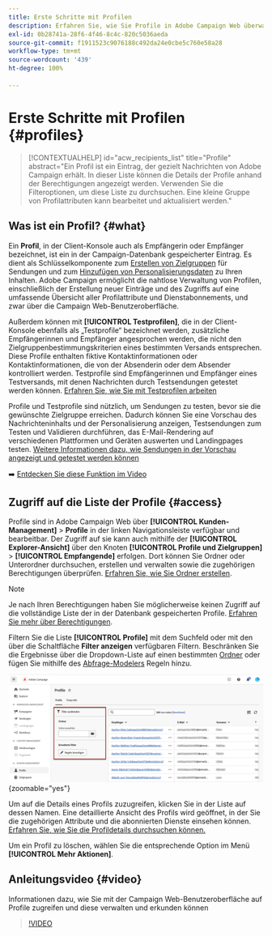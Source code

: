 ```yaml
---
title: Erste Schritte mit Profilen
description: Erfahren Sie, wie Sie Profile in Adobe Campaign Web überwachen und verwalten können.
exl-id: 0b28741a-28f6-4f46-8c4c-820c5036aeda
source-git-commit: f1911523c9076188c492da24e0cbe5c760e58a28
workflow-type: tm+mt
source-wordcount: '439'
ht-degree: 100%

---
```


# Erste Schritte mit Profilen {#profiles}

>[!CONTEXTUALHELP]
>id="acw_recipients_list"
>title="Profile"
>abstract="Ein Profil ist ein Eintrag, der gezielt Nachrichten von Adobe Campaign erhält. In dieser Liste können die Details der Profile anhand der Berechtigungen angezeigt werden. Verwenden Sie die Filteroptionen, um diese Liste zu durchsuchen. Eine kleine Gruppe von Profilattributen kann bearbeitet und aktualisiert werden."

## Was ist ein Profil? {#what}

Ein **Profil**, in der Client-Konsole auch als Empfängerin oder Empfänger bezeichnet, ist ein in der Campaign-Datenbank gespeicherter Eintrag. Es dient als Schlüsselkomponente zum [Erstellen von Zielgruppen](create-audience.md) für Sendungen und zum [Hinzufügen von Personalisierungsdaten](../personalization/personalize.md) zu Ihren Inhalten. Adobe Campaign ermöglicht die nahtlose Verwaltung von Profilen, einschließlich der Erstellung neuer Einträge und des Zugriffs auf eine umfassende Übersicht aller Profilattribute und Dienstabonnements, und zwar über die Campaign Web-Benutzeroberfläche.

Außerdem können mit **[!UICONTROL Testprofilen]**, die in der Client-Konsole ebenfalls als „Testprofile“ bezeichnet werden, zusätzliche Empfängerinnen und Empfänger angesprochen werden, die nicht den Zielgruppenbestimmungskriterien eines bestimmten Versands entsprechen. Diese Profile enthalten fiktive Kontaktinformationen oder Kontaktinformationen, die von der Absenderin oder dem Absender kontrolliert werden. Testprofile sind Empfängerinnen und Empfänger eines Testversands, mit denen Nachrichten durch Testsendungen getestet werden können. [Erfahren Sie, wie Sie mit Testprofilen arbeiten](test-profiles.md)

Profile und Testprofile sind nützlich, um Sendungen zu testen, bevor sie die gewünschte Zielgruppe erreichen. Dadurch können Sie eine Vorschau des Nachrichteninhalts und der Personalisierung anzeigen, Testsendungen zum Testen und Validieren durchführen, das E-Mail-Rendering auf verschiedenen Plattformen und Geräten auswerten und Landingpages testen. [Weitere Informationen dazu, wie Sendungen in der Vorschau angezeigt und getestet werden können](../preview-test/preview-test.md)

➡️ [Entdecken Sie diese Funktion im Video](#video)

## Zugriff auf die Liste der Profile {#access}

Profile sind in Adobe Campaign Web über **[!UICONTROL Kunden-Management]** > **Profile** in der linken Navigationsleiste verfügbar und bearbeitbar. Der Zugriff auf sie kann auch mithilfe der **[!UICONTROL Explorer-Ansicht]** über den Knoten **[!UICONTROL Profile und Zielgruppen]** > **[!UICONTROL Empfangende]** erfolgen. Dort können Sie Ordner oder Unterordner durchsuchen, erstellen und verwalten sowie die zugehörigen Berechtigungen überprüfen. [Erfahren Sie, wie Sie Ordner erstellen](../get-started/permissions.md#folders).

>[!NOTE]
>
>Je nach Ihren Berechtigungen haben Sie möglicherweise keinen Zugriff auf die vollständige Liste der in der Datenbank gespeicherten Profile. [Erfahren Sie mehr über Berechtigungen](../get-started/permissions.md).

Filtern Sie die Liste **[!UICONTROL Profile]** mit dem Suchfeld oder mit den über die Schaltfläche **Filter anzeigen** verfügbaren Filtern. Beschränken Sie die Ergebnisse über die Dropdown-Liste auf einen bestimmten [Ordner](../get-started/permissions.md#folders) oder fügen Sie mithilfe des [Abfrage-Modelers](../query/query-modeler-overview.md) Regeln hinzu.

![In der Liste „Profile“ verfügbare Filter](assets/profiles-list-filters.png){zoomable="yes"}

Um auf die Details eines Profils zuzugreifen, klicken Sie in der Liste auf dessen Namen. Eine detaillierte Ansicht des Profils wird geöffnet, in der Sie die zugehörigen Attribute und die abonnierten Dienste einsehen können. [Erfahren Sie, wie Sie die Profildetails durchsuchen können.](create-profile.md)

Um ein Profil zu löschen, wählen Sie die entsprechende Option im Menü **[!UICONTROL Mehr Aktionen]**.

## Anleitungsvideo {#video}

Informationen dazu, wie Sie mit der Campaign Web-Benutzeroberfläche auf Profile zugreifen und diese verwalten und erkunden können

>[!VIDEO](https://video.tv.adobe.com/v/3427293?quality=12)